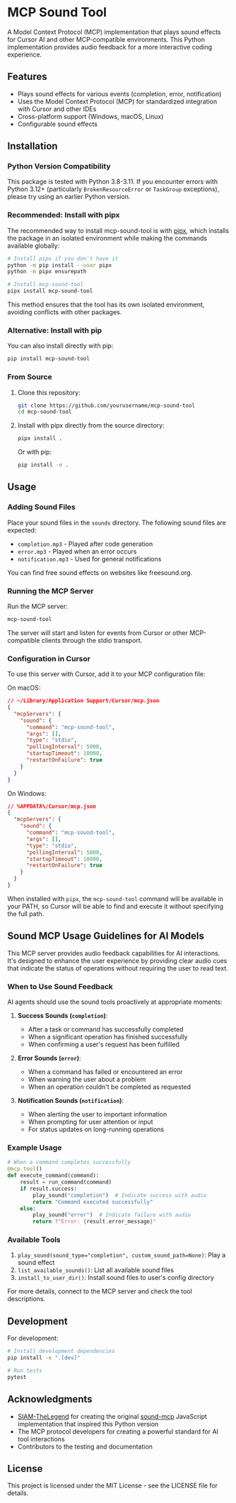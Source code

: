 # MCP Sound Tool

A Model Context Protocol (MCP) implementation that plays sound effects for Cursor AI and other MCP-compatible environments. This Python implementation provides audio feedback for a more interactive coding experience.

## Features

* Plays sound effects for various events (completion, error, notification)
* Uses the Model Context Protocol (MCP) for standardized integration with Cursor and other IDEs
* Cross-platform support (Windows, macOS, Linux)
* Configurable sound effects

## Installation

### Python Version Compatibility

This package is tested with Python 3.8-3.11. If you encounter errors with Python 3.12+ (particularly `BrokenResourceError` or `TaskGroup` exceptions), please try using an earlier Python version.

### Recommended: Install with pipx

The recommended way to install mcp-sound-tool is with [pipx](https://pypa.github.io/pipx/), which installs the package in an isolated environment while making the commands available globally:

```bash
# Install pipx if you don't have it
python -m pip install --user pipx
python -m pipx ensurepath

# Install mcp-sound-tool
pipx install mcp-sound-tool
```

This method ensures that the tool has its own isolated environment, avoiding conflicts with other packages.

### Alternative: Install with pip

You can also install directly with pip:

```bash
pip install mcp-sound-tool
```

### From Source

1. Clone this repository:

   ```bash
   git clone https://github.com/yourusername/mcp-sound-tool
   cd mcp-sound-tool
   ```

2. Install with pipx directly from the source directory:

   ```bash
   pipx install .
   ```

   Or with pip:

   ```bash
   pip install -e .
   ```

## Usage

### Adding Sound Files

Place your sound files in the `sounds` directory. The following sound files are expected:

* `completion.mp3` - Played after code generation
* `error.mp3` - Played when an error occurs
* `notification.mp3` - Used for general notifications

You can find free sound effects on websites like freesound.org.

### Running the MCP Server

Run the MCP server:

```bash
mcp-sound-tool
```

The server will start and listen for events from Cursor or other MCP-compatible clients through the stdio transport.

### Configuration in Cursor

To use this server with Cursor, add it to your MCP configuration file:

On macOS:

```json
// ~/Library/Application Support/Cursor/mcp.json
{
  "mcpServers": {
    "sound": {
      "command": "mcp-sound-tool",
      "args": [],
      "type": "stdio",
      "pollingInterval": 5000,
      "startupTimeout": 10000,
      "restartOnFailure": true
    }
  }
}
```

On Windows:

```json
// %APPDATA%/Cursor/mcp.json
{
  "mcpServers": {
    "sound": {
      "command": "mcp-sound-tool",
      "args": [],
      "type": "stdio",
      "pollingInterval": 5000,
      "startupTimeout": 10000,
      "restartOnFailure": true
    }
  }
}
```

When installed with `pipx`, the `mcp-sound-tool` command will be available in your PATH, so Cursor will be able to find and execute it without specifying the full path.

## Sound MCP Usage Guidelines for AI Models

This MCP server provides audio feedback capabilities for AI interactions. It's designed to enhance the user experience by providing clear audio cues that indicate the status of operations without requiring the user to read text.

### When to Use Sound Feedback

AI agents should use the sound tools proactively at appropriate moments:

1. **Success Sounds (`completion`)**:
   * After a task or command has successfully completed
   * When a significant operation has finished successfully
   * When confirming a user's request has been fulfilled

2. **Error Sounds (`error`)**:
   * When a command has failed or encountered an error
   * When warning the user about a problem
   * When an operation couldn't be completed as requested

3. **Notification Sounds (`notification`)**:
   * When alerting the user to important information
   * When prompting for user attention or input
   * For status updates on long-running operations

### Example Usage

```python
# When a command completes successfully
@mcp.tool()
def execute_command(command):
    result = run_command(command)
    if result.success:
        play_sound("completion")  # Indicate success with audio
        return "Command executed successfully"
    else:
        play_sound("error")  # Indicate failure with audio
        return f"Error: {result.error_message}"
```

### Available Tools

1. `play_sound(sound_type="completion", custom_sound_path=None)`: Play a sound effect
2. `list_available_sounds()`: List all available sound files
3. `install_to_user_dir()`: Install sound files to user's config directory

For more details, connect to the MCP server and check the tool descriptions.

## Development

For development:

```bash
# Install development dependencies
pip install -e ".[dev]"

# Run tests
pytest
```

## Acknowledgments

* [SIAM-TheLegend](https://github.com/SIAM-TheLegend) for creating the original [sound-mcp](https://github.com/SIAM-TheLegend/sound-mcp) JavaScript implementation that inspired this Python version
* The MCP protocol developers for creating a powerful standard for AI tool interactions
* Contributors to the testing and documentation

## License

This project is licensed under the MIT License - see the LICENSE file for details.
